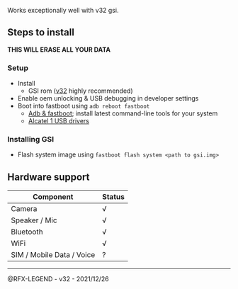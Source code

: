 Works exceptionally well with v32 gsi.

## Steps to install
**THIS WILL ERASE ALL YOUR DATA**

### Setup
- Install
  - GSI rom ([v32](https://github.com/phhusson/treble_experimentations/releases/tag/v32) highly recommended)
- Enable oem unlocking & USB debugging in developer settings
- Boot into fastboot using `adb reboot fastboot`
  - [Adb & fastboot](https://developer.android.com/studio#downloads); install latest command-line tools for your system
  - [Alcatel 1 USB drivers](https://www.alcatelmobile.com/support/software-drivers/)

### Installing GSI
- Flash system image using `fastboot flash system <path to gsi.img>`

## Hardware support

| Component                 | Status |
|---------------------------|--------|
| Camera                    | √ |
| Speaker / Mic             | √ |
| Bluetooth                 | √ |
| WiFi                      | √ |
| SIM / Mobile Data / Voice | ? |
---

@RFX-LEGEND - v32 - 2021/12/26